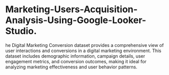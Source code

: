 # Marketing-Users-Acquisition-Analysis-Using-Google-Looker-Studio.
he Digital Marketing Conversion dataset provides a comprehensive view of user interactions and conversions in a digital marketing environment. This dataset includes demographic information, campaign details, user engagement metrics, and conversion outcomes, making it ideal for analyzing marketing effectiveness and user behavior patterns.

